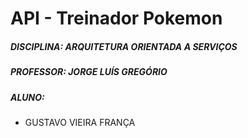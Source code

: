 <!-- PROJECT NAME -->
<h1>API - Treinador Pokemon</h1>


<!-- DISCIPLINE -->
<h5>DISCIPLINA: ARQUITETURA ORIENTADA A SERVIÇOS</h5>


<!-- TEACHER -->
<h5>PROFESSOR: JORGE LUÍS GREGÓRIO</h5>


<!-- AUTHORS -->
<h5>ALUNO:</h5>
<ul>
    <li>GUSTAVO VIEIRA FRANÇA</li>
</ul>


